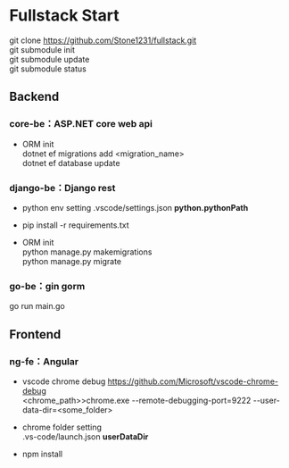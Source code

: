 # Fullstack Start

git clone https://github.com/Stone1231/fullstack.git  
git submodule init  
git submodule update  
git submodule status

## Backend

### core-be：ASP.NET core web api

- ORM init  
  dotnet ef migrations add <migration_name>  
  dotnet ef database update

### django-be：Django rest

- python env setting
  .vscode/settings.json **python.pythonPath**

- pip install -r requirements.txt

- ORM init  
  python manage.py makemigrations  
  python manage.py migrate

### go-be：gin gorm

go run main.go

## Frontend

### ng-fe：Angular

- vscode chrome debug
  https://github.com/Microsoft/vscode-chrome-debug  
  <chrome_path>>chrome.exe --remote-debugging-port=9222 --user-data-dir=<some_folder>

- chrome folder setting  
  .vs-code/launch.json **userDataDir**

- npm install
